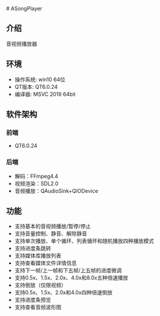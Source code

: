 ﻿﻿# ASongPlayer

## 介绍
音视频播放器

## 环境
- 操作系统: win10 64位
- QT版本: QT6.0.24
- 编译器: MSVC 2019 64bit

## 软件架构
### 前端
- QT6.0.24
### 后端
- 解码：FFmpeg4.4
- 视频渲染：SDL2.0
- 音频播放：QAudioSink+QIODevice

## 功能
- 支持基本的音视频播放/暂停/停止
- 支持音量控制、静音、解除静音
- 支持单次播放、单个循环、列表循环和随机播放四种播放模式
- 支持进度条跳转
- 支持媒体库播放列表
- 支持查看媒体文件详情信息
- 支持下一帧/上一帧和下五帧/上五帧的进度微调
- 支持0.5x、1.5x、2.0x、4.0x和8.0x五种倍速播放
- 支持倒放（仅限视频）
- 支持0.5x、1.5x、2.0x和4.0x四种倍速倒放
- 支持进度条预览
- 支持查看音频波形图
